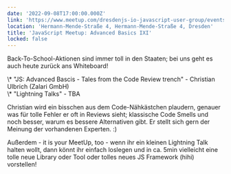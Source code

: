 ```yaml
---
date: '2022-09-08T17:00:00.000Z'
link: 'https://www.meetup.com/dresdenjs-io-javascript-user-group/events/wwdfrqydcmblb/'
location: 'Hermann-Mende-Straße 4, Hermann-Mende-Straße 4, Dresden'
title: 'JavaScript Meetup: Advanced Basics IXI'
locked: false
---
```

Back-To-School-Aktionen sind immer toll in den Staaten; bei uns geht es auch heute zurück ans Whiteboard!

\\\* "JS: Advanced Bascis - Tales from the Code Review trench" - Christian Ulbrich (Zalari GmbH)  
\\\* "Lightning Talks" - TBA

Christian wird ein bisschen aus dem Code-Nähkästchen plaudern, genauer was für tolle Fehler er oft in Reviews sieht; klassische Code Smells und noch besser, warum es bessere Alternativen gibt. Er stellt sich gern der Meinung der vorhandenen Experten. :)

Außerdem - it is your MeetUp, too - wenn ihr ein kleinen Lightning Talk halten wollt, dann könnt ihr einfach loslegen und in ca. 5min vielleicht eine tolle neue Library oder Tool oder tolles neues JS Framework (hihi) vorstellen!
